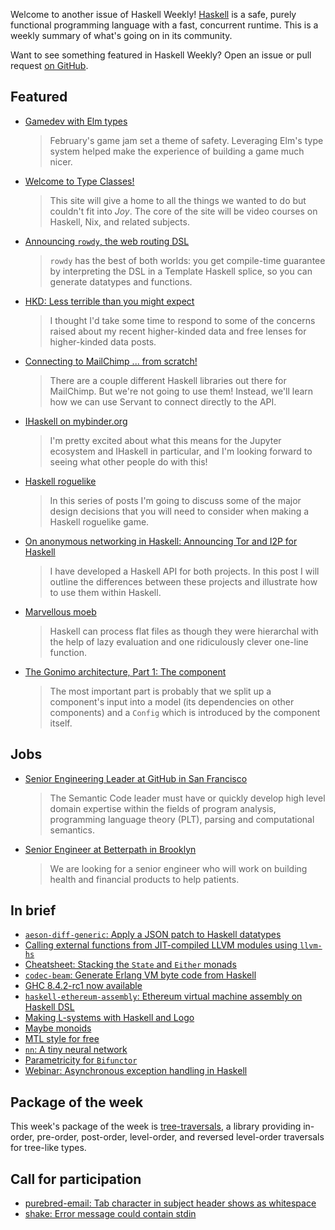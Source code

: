 Welcome to another issue of Haskell Weekly!
[Haskell](https://www.haskell.org) is a safe, purely functional programming language with a fast, concurrent runtime.
This is a weekly summary of what's going on in its community.

Want to see something featured in Haskell Weekly?
Open an issue or pull request [on GitHub](https://github.com/haskellweekly/haskellweekly.github.io).

## Featured

-   [Gamedev with Elm types](https://robots.thoughtbot.com/gamedev-with-elm-types)

    > February's game jam set a theme of safety. Leveraging Elm's type system helped make the experience of building a game much nicer.

-   [Welcome to Type Classes!](https://typeclasses.com/news/2018-03-typeclasses-born)

    > This site will give a home to all the things we wanted to do but couldn't fit into _Joy_. The core of the site will be video courses on Haskell, Nix, and related subjects.

-   [Announcing `rowdy`, the web routing DSL](https://np.reddit.com/r/haskell/comments/88wcxv/ann_rowdy_the_web_routing_dsl/)

    > `rowdy` has the best of both worlds: you get compile-time guarantee by interpreting the DSL in a Template Haskell splice, so you can generate datatypes and functions.

-   [HKD: Less terrible than you might expect](http://reasonablypolymorphic.com/blog/hkd-not-terrible)

    > I thought I'd take some time to respond to some of the concerns raised about my recent higher-kinded data and free lenses for higher-kinded data posts.

-   [Connecting to MailChimp ... from scratch!](https://mmhaskell.com/blog/2018/4/2/connecting-to-mailchimpfrom-scratch)

    > There are a couple different Haskell libraries out there for MailChimp. But we're not going to use them! Instead, we'll learn how we can use Servant to connect directly to the API.

-   [IHaskell on mybinder.org](http://vaibhavsagar.com/blog/2018/03/31/ihaskell-mybinder/)

    > I'm pretty excited about what this means for the Jupyter ecosystem and IHaskell in particular, and I'm looking forward to seeing what other people do with this!

-   [Haskell roguelike](https://www.andrevdm.com/posts/2018-04-02-haskell-rogue-like.html)

    > In this series of posts I'm going to discuss some of the major design decisions that you will need to consider when making a Haskell roguelike game.

-   [On anonymous networking in Haskell: Announcing Tor and I2P for Haskell](https://leonmergen.com/on-anonymous-networking-in-haskell-announcing-tor-and-i2p-for-haskell-f1e30f52294f)

    > I have developed a Haskell API for both projects. In this post I will outline the differences between these projects and illustrate how to use them within Haskell.

-   [Marvellous moeb](https://colourcoding.net/2018/03/29/marvellous-moeb/)

    > Haskell can process flat files as though they were hierarchal with the help of lazy evaluation and one ridiculously clever one-line function.

-   [The Gonimo architecture, Part 1: The component](https://github.com/gonimo/gonimo/blob/3ba98fe57325073c64d43ec7945d32f0933d7a54/front/doc/Gonimo-Architecture.md)

    > The most important part is probably that we split up a component's input into a model (its dependencies on other components) and a `Config` which is introduced by the component itself.

## Jobs

-   [Senior Engineering Leader at GitHub in San Francisco](https://boards.greenhouse.io/github/jobs/1106071)

    > The Semantic Code leader must have or quickly develop high level domain expertise within the fields of program analysis, programming language theory (PLT), parsing and computational semantics.

-   [Senior Engineer at Betterpath in Brooklyn](https://www.betterpath.com/jobs)

    > We are looking for a senior engineer who will work on building health and financial products to help patients.

## In brief

-   [`aeson-diff-generic`: Apply a JSON patch to Haskell datatypes](https://github.com/kuribas/aeson-diff-generic/tree/d9ba6a3848c73d8dcb35776fd4881359b5b447cf)
-   [Calling external functions from JIT-compiled LLVM modules using `llvm-hs`](https://purelyfunctional.org/posts/2018-04-02-llvm-hs-jit-external-function.html)
-   [Cheatsheet: Stacking the `State` and `Either` monads](http://jeremymikkola.com/posts/2018_04_02_cheatsheet_state_and_error.html)
-   [`codec-beam`: Generate Erlang VM byte code from Haskell](https://github.com/hkgumbs/codec-beam/tree/fc17e13a2bd9aa17b4a418c191fcc5d8d0c95d92)
-   [GHC 8.4.2-rc1 now available](https://mail.haskell.org/pipermail/ghc-devs/2018-April/015564.html)
-   [`haskell-ethereum-assembly`: Ethereum virtual machine assembly on Haskell DSL](https://github.com/takenobu-hs/haskell-ethereum-assembly/tree/14eeeb6aeefc70a2e4c265ce4ea0568afb9aeeb8)
-   [Making L-systems with Haskell and Logo](https://whatthefunctional.wordpress.com/2018/03/29/making-l-systems-with-haskell-and-logo/)
-   [Maybe monoids](http://blog.ploeh.dk/2018/04/03/maybe-monoids/)
-   [MTL style for free](http://h2.jaguarpaw.co.uk/posts/mtl-style-for-free/)
-   [`nn`: A tiny neural network](https://github.com/saschagrunert/nn/tree/fe9688176c2e2d509b5b5901164ba2538dabf367)
-   [Parametricity for `Bifunctor`](https://byorgey.wordpress.com/2018/03/30/parametricity-for-bifunctor/)
-   [Webinar: Asynchronous exception handling in Haskell](https://www.fpcomplete.com/asynchronous-exception-handling-in-haskell)

## Package of the week

This week's package of the week is [tree-traversals](https://hackage.haskell.org/package/tree-traversals-0.1.0.0),
a library providing in-order, pre-order, post-order, level-order, and reversed level-order traversals for tree-like types.

## Call for participation

-   [purebred-email: Tab character in subject header shows as whitespace](https://github.com/purebred-mua/purebred-email/issues/13)
-   [shake: Error message could contain stdin](https://github.com/ndmitchell/shake/issues/577)

